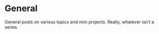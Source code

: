 <meta name="daria:title" content="General">
<meta name="daria:title_slug" content="general">
<meta name="daria:order" content="0">
<meta name="daria:created_on" content="2022-06-19">
<meta name="daria:tags" content="general">

# General

General posts on various topics and mini projects. Really, whatever isn't a series.